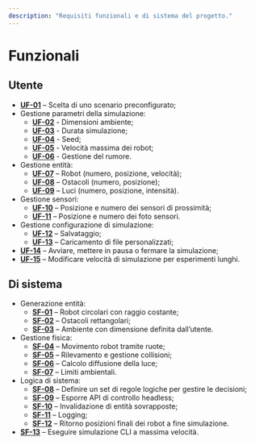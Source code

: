 ```yaml
---
description: "Requisiti funzionali e di sistema del progetto."
---
```


# Funzionali

## Utente

- **[UF-01](/docs)** – Scelta di uno scenario preconfigurato;
- Gestione parametri della simulazione:
    - **[UF-02](/docs)** - Dimensioni ambiente;
    - **[UF-03](/docs)** - Durata simulazione;
    - **[UF-04](/docs)** - Seed;
    - **[UF-05](/docs)** - Velocità massima dei robot;
    - **[UF-06](/docs)** - Gestione del rumore.
- Gestione entità:
    - **[UF-07](/docs)** – Robot (numero, posizione, velocità);
    - **[UF-08](/docs)** – Ostacoli (numero, posizione);
    - **[UF-09](/docs)** – Luci (numero, posizione, intensità).
- Gestione sensori:
    - **[UF-10](/docs)** – Posizione e numero dei sensori di prossimità;
    - **[UF-11](/docs)** – Posizione e numero dei foto sensori.
- Gestione configurazione di simulazione:
    - **[UF-12](/docs)** – Salvataggio;
    - **[UF-13](/docs)** – Caricamento di file personalizzati;
- **[UF-14](/docs)** – Avviare, mettere in pausa o fermare la simulazione;
- **[UF-15](/docs)** – Modificare velocità di simulazione per esperimenti lunghi.

## Di sistema

- Generazione entità:
    - **[SF-01](/docs)** – Robot circolari con raggio costante;
    - **[SF-02](/docs)** – Ostacoli rettangolari;
    - **[SF-03](/docs)** – Ambiente con dimensione definita dall’utente.
- Gestione fisica:
    - **[SF-04](/docs)** – Movimento robot tramite ruote;
    - **[SF-05](/docs)** – Rilevamento e gestione collisioni;
    - **[SF-06](/docs)** – Calcolo diffusione della luce;
    - **[SF-07](/docs)** – Limiti ambientali.
- Logica di sistema:
    - **[SF-08](/docs)** – Definire un set di regole logiche per gestire le decisioni;
    - **[SF-09](/docs)** – Esporre API di controllo headless;
    - **[SF-10](/docs)** – Invalidazione di entità sovrapposte;
    - **[SF-11](/docs)** – Logging;
    - **[SF-12](/docs)** – Ritorno posizioni finali dei robot a fine simulazione.
- **[SF-13](/docs)** – Eseguire simulazione CLI a massima velocità.
